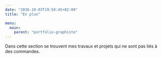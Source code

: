 ```yaml
---
date: "2016-10-03T19:58:45+02:00"
title: "En plus"

menu:
  main:
    parent: "portfolio-graphiste"
---
```


Dans cette section se trouvent mes travaux et projets qui ne sont pas liés à des commandes.
